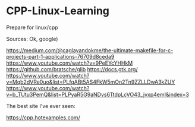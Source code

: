 # CPP-Linux-Learning
Prepare for linux/cpp

Sources:
Ok, google)

https://medium.com/@caglayandokme/the-ultimate-makefile-for-c-projects-part-1-applications-76709d8ceda9
https://www.youtube.com/watch?v=9PeEYcYHHkM
https://github.com/bratsche/glib
https://docs.gtk.org/
https://www.youtube.com/watch?v=Mqb2dVRe0uo&list=PLfqABt5AS4FkW5mOn2Tn9ZZLLDwA3kZUY
https://www.youtube.com/watch?v=b_TUtu3PemQ&list=PLPyaR5G9aNDvs6TtdpLcVO43_jvxp4emI&index=3

The best site I've ever seen:

https://cpp.hotexamples.com/
